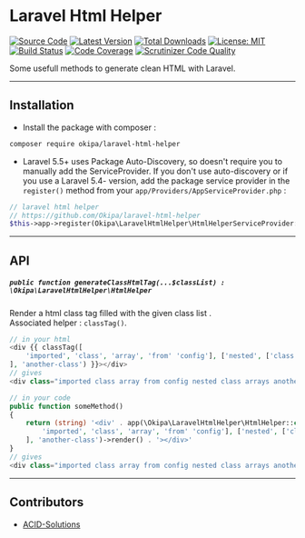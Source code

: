 # Laravel Html Helper

[![Source Code](https://img.shields.io/badge/source-okipa/laravel--html--helper-blue.svg)](https://github.com/Okipa/laravel-html-helper)
[![Latest Version](https://img.shields.io/github/release/okipa/laravel-html-helper.svg?style=flat-square)](https://github.com/Okipa/laravel-html-helper/releases)
[![Total Downloads](https://img.shields.io/packagist/dt/okipa/laravel-html-helper.svg?style=flat-square)](https://packagist.org/packages/okipa/laravel-html-helper)
[![License: MIT](https://img.shields.io/badge/License-MIT-blue.svg)](https://opensource.org/licenses/MIT)
[![Build Status](https://scrutinizer-ci.com/g/Okipa/laravel-html-helper/badges/build.png?b=master)](https://scrutinizer-ci.com/g/Okipa/laravel-html-helper/build-status/master)
[![Code Coverage](https://scrutinizer-ci.com/g/Okipa/laravel-html-helper/badges/coverage.png?b=master)](https://scrutinizer-ci.com/g/Okipa/laravel-html-helper/?branch=master)
[![Scrutinizer Code Quality](https://scrutinizer-ci.com/g/Okipa/laravel-html-helper/badges/quality-score.png?b=master)](https://scrutinizer-ci.com/g/Okipa/laravel-html-helper/?branch=master)

Some usefull methods to generate clean HTML with Laravel.

------------------------------------------------------------------------------------------------------------------------

## Installation

- Install the package with composer :
```bash
composer require okipa/laravel-html-helper
```

- Laravel 5.5+ uses Package Auto-Discovery, so doesn't require you to manually add the ServiceProvider.
If you don't use auto-discovery or if you use a Laravel 5.4- version, add the package service provider in the `register()` method from your `app/Providers/AppServiceProvider.php` :
```php
// laravel html helper
// https://github.com/Okipa/laravel-html-helper
$this->app->register(Okipa\LaravelHtmlHelper\HtmlHelperServiceProvider::class);
```

------------------------------------------------------------------------------------------------------------------------

## API

##### `public function generateClassHtmlTag(...$classList) : \Okipa\LaravelHtmlHelper\HtmlHelper`
Render a html class tag filled with the given class list .  
Associated helper : `classTag()`.

```php
// in your html
<div {{ classTag([
    'imported', 'class', 'array', 'from' 'config'], ['nested', ['class', 'arrays']
], 'another-class') }}></div>
// gives
<div class="imported class array from config nested class arrays another-class"></div>

// in your code
public function someMethod()
{
    return (string) '<div' . app(\Okipa\LaravelHtmlHelper\HtmlHelper::class)->generateClassHtmlTag([
        'imported', 'class', 'array', 'from' 'config'], ['nested', ['class', 'arrays']
    ], 'another-class')->render() . '></div>'
}
// gives
<div class="imported class array from config nested class arrays another-class"></div>
```

------------------------------------------------------------------------------------------------------------------------

## Contributors

- [ACID-Solutions](https://github.com/ACID-Solutions)
